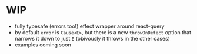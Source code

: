# WIP

- fully typesafe (errors too!) effect wrapper around react-query
- by default `error` is `Cause<E>`, but there is a new `throwOnDefect` option
  that narrows it down to just `E` (obivously it throws in the other cases)
- examples coming soon
